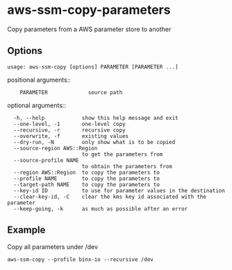 # aws-ssm-copy-parameters
Copy parameters from a AWS parameter store to another 

## Options
```
usage: aws-ssm-copy [options] PARAMETER [PARAMETER ...]
```

positional arguments::
```
	PARAMETER             source path
```

optional arguments::
```
  -h, --help            show this help message and exit
  --one-level, -1       one-level copy
  --recursive, -r       recursive copy
  --overwrite, -f       existing values
  --dry-run, -N         only show what is to be copied
  --source-region AWS::Region
                        to get the parameters from
  --source-profile NAME
                        to obtain the parameters from
  --region AWS::Region  to copy the parameters to
  --profile NAME        to copy the parameters to
  --target-path NAME    to copy the parameters to
  --key-id ID           to use for parameter values in the destination
  --clear-key-id, -C    clear the kms key id associated with the parameter
  --keep-going, -k      as much as possible after an error  
```


## Example
Copy all parameters under /dev
```
aws-ssm-copy --profile binx-io --recursive /dev 
```
